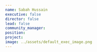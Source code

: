 ```yaml
---
name: Sabah Hussain
executive: false
director: false
lead: false
community_manager: 
position:  
project:  
image: ../assets/default_exec_image.png
---
```

